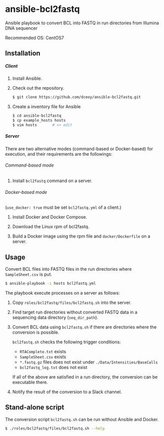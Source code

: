 ansible-bcl2fastq
=================

Ansible playbook to convert BCL into FASTQ in run directories from Illumina DNA sequencer

Recommended OS: CentOS7

Installation
------------

##### Client

1.  Install Ansible.

2.  Check out the repository.

    ```sh
    $ git clone https://github.com/dceoy/ansible-bcl2fastq.git
    ```

3.  Create a inventory file for Ansible

    ```sh
    $ cd ansible-bcl2fastq
    $ cp example_hosts hosts
    $ vim hosts       # => edit
    ```

##### Server

There are two alternative modes (command-based or Docker-based) for execution, and their requirements are the followings:

###### Command-based mode

1.  Install `bcl2fastq` command on a server.

###### Docker-based mode

(`use_docker: true` must be set `bcl2fastq.yml` of a client.)

1.  Install Docker and Docker Compose.

2.  Download the Linux rpm of bcl2fastq.

3.  Build a Docker image using the rpm file and `docker/Dockerfile` on a server.

Usage
-----

Convert BCL files into FASTQ files in the run directories where `SampleSheet.csv` is put.

```sh
$ ansible-playbook -i hosts bcl2fastq.yml
```

The playbook execute processes on a server as follows:

1.  Copy `roles/bcl2fastq/files/bcl2fastq.sh` into the server.

2.  Find target run directories without converted FASTQ data in a sequencing data directory (`seq_dir_path`).

3.  Convert BCL data using `bcl2fastq.sh` if there are directories where the conversion is possible.

    `bcl2fastq.sh` checks the following trigger conditions:

    - `RTAComplete.txt` exists
    - `SampleSheet.csv` exists
    - `*.fastq.gz` files does not exist under `./Data/Intensities/BaseCalls`
    - `bcl2fastq_log.txt` does not exist

    If all of the above are satisfied in a run directory, the conversion can be executable there.

4.  Notify the result of the conversion to a Slack channel.

Stand-alone script
------------------

The conversion script `bcl2fastq.sh` can be run without Ansible and Docker.

```sh
$ ./roles/bcl2fastq/files/bcl2fastq.sh --help
```
